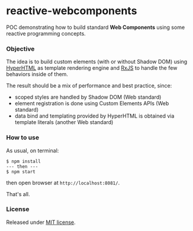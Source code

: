 # reactive-webcomponents
POC demonstrating how to build standard **Web Components** using some reactive programming concepts.

### Objective
The idea is to build custom elements (with or without Shadow DOM) using [HyperHTML](https://github.com/WebReflection/hyperhtml) as template rendering engine and [RxJS](http://reactivex.io/rxjs/) to handle the few behaviors inside of them.

The result should be a mix of performance and best practice, since:

* scoped styles are handled by Shadow DOM (Web standard)
* element registration is done using Custom Elements APIs (Web standard)
* data bind and templating provided by HyperHTML is obtained via template literals (another Web standard)
<!-- * Code is easier to test and reuse, Components offers an encapsulation of minimal functionality and inside of them RxJS   -->

### How to use
As usual, on terminal:

```
$ npm install 
--- then ---
$ npm start
```

then open browser at ```http://localhost:8081/```.

That's all.

### License
Released under [MIT license](LICENSE).
